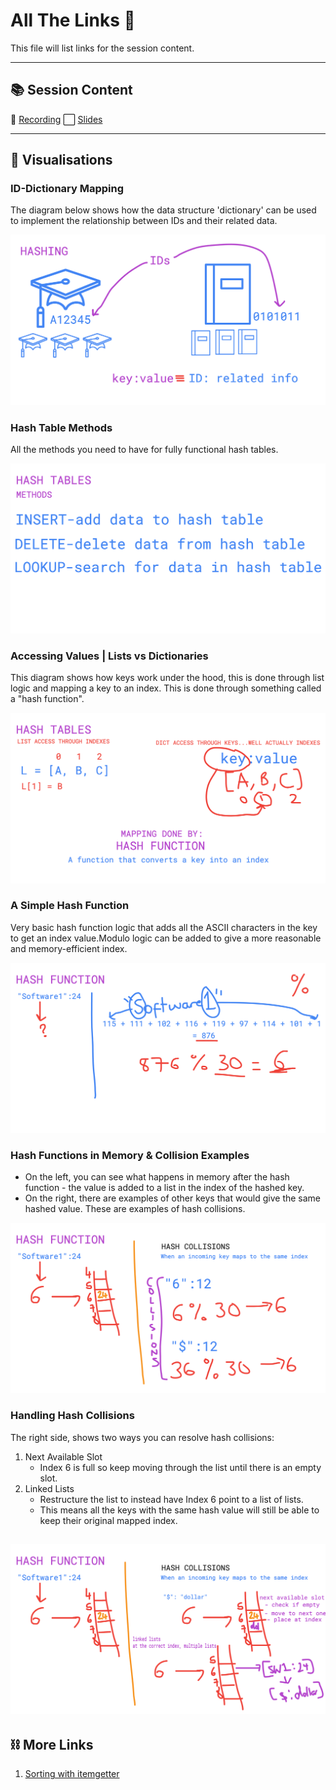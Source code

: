 # All The Links 🔗
This file will list links for the session content.

-----------
## 📚 Session Content
🎥 [Recording](https://www.dropbox.com/s/f9mh1g1vo9i71qf/Software%20Session%2010%20%7C%20Hash%20Tables%20%26%20Hashing.mp4?dl=0)
⬜ [Slides](https://docs.google.com/presentation/d/1ST3XlVFTAJEQHf-4JQ_3mLfrmOW4fpVT/edit?usp=sharing&ouid=104286726783686080248&rtpof=true&sd=true)

-----------
## 🎨️ Visualisations

### ID-Dictionary Mapping
The diagram below shows how the data structure 'dictionary' can be used to implement the relationship between IDs and 
their related data. 

![ID Mapping to Dictionaries](media/id_mapping_to_dictionaries.png)

### Hash Table Methods
All the methods you need to have for fully functional hash tables.

![Hash Table Methods](media/hash_table_methods.png)

### Accessing Values | Lists vs Dictionaries
This diagram shows how keys work under the hood, this is done through list logic and mapping a key to an index. 
This is done through something called a "hash function".

![Hash Table Methods](media/accessing_values_list_vs_dict.png)

### A Simple Hash Function
Very basic hash function logic that adds all the ASCII characters in the key to get an index value.Modulo logic can be 
added to give a more reasonable and memory-efficient index.

![Hash Table Methods](media/a_simple_hash_function.png)

### Hash Functions in Memory & Collision Examples
- On the left, you can see what happens in memory after the hash function - the value is added to a list in the index of the hashed key. 
- On the right, there are examples of other keys that would give the same hashed value. These are examples of hash collisions. 

![Hash Table Methods](media/hash_functions_in_memory_and_collisions.png)

### Handling Hash Collisions
The right side, shows two ways you can resolve hash collisions:
1. Next Available Slot
   - Index 6 is full so keep moving through the list until there is an empty slot.
2. Linked Lists
   - Restructure the list to instead have Index 6 point to a list of lists. 
   - This means all the keys with the same 
   hash value will still be able to keep their original mapped index.

![Hash Table Methods](media/solving_hash_collisions.png)
-----------
## ⛓️ More Links

1. [Sorting with itemgetter](https://siddharth1.medium.com/1-understanding-operator-itemgetter-attribute-or-operator-itemgetter-attribute-27e61754d1fa)


